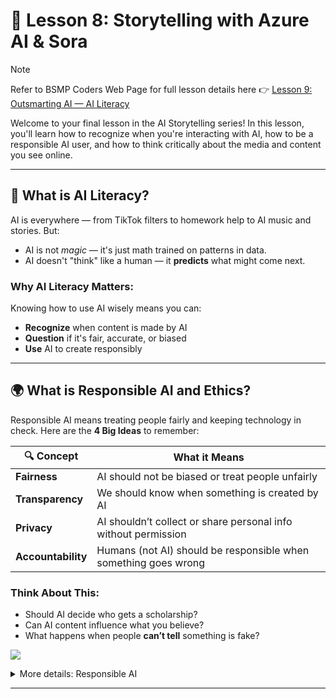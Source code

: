 # 📘 Lesson 8: Storytelling with Azure AI & Sora <!-- {docsify-ignore-all} -->

> [!NOTE] 
> 
> Refer to BSMP Coders Web Page for full lesson details here 👉 [Lesson 9: Outsmarting AI — AI Literacy](https://bsmp-coders.github.io/#/2025/adv/lesson9/lesson9)



Welcome to your final lesson in the AI Storytelling series! In this lesson, you'll learn how to recognize when you're interacting with AI, how to be a responsible AI user, and how to think critically about the media and content you see online.

---

## 🧠 What is AI Literacy?

AI is everywhere — from TikTok filters to homework help to AI music and stories. But:

* AI is not *magic* — it's just math trained on patterns in data.
* AI doesn't "think" like a human — it **predicts** what might come next.

### Why AI Literacy Matters:

Knowing how to use AI wisely means you can:

* **Recognize** when content is made by AI
* **Question** if it's fair, accurate, or biased
* **Use** AI to create responsibly

---

## 🌍 What is Responsible AI and Ethics?

Responsible AI means treating people fairly and keeping technology in check.
Here are the **4 Big Ideas** to remember:

| 🔍 Concept         | What it Means                                                   |
| ------------------ | --------------------------------------------------------------- |
| **Fairness**       | AI should not be biased or treat people unfairly                |
| **Transparency**   | We should know when something is created by AI                  |
| **Privacy**        | AI shouldn’t collect or share personal info without permission  |
| **Accountability** | Humans (not AI) should be responsible when something goes wrong |

### Think About This:

* Should AI decide who gets a scholarship?
* Can AI content influence what you believe?
* What happens when people **can’t tell** something is fake?


![](https://static.wixstatic.com/media/e7f330_1569cc1d71ce4031b25b2f79a494121a~mv2.jpg/v1/fill/w_740,h_416,al_c,q_80,usm_0.66_1.00_0.01,enc_avif,quality_auto/e7f330_1569cc1d71ce4031b25b2f79a494121a~mv2.jpg)

<details>
<summary>More details: Responsible AI</summary>

### Responsible AI Checklist
The checklist is organized into six sections, each dedicated to a key principle of responsible AI. Within each section, a series of questions prompts project managers and developers to critically assess both technical and process-oriented aspects of their AI/ML models.


1. Fairness
Focuses on identifying and mitigating biases, ensuring data diversity, and employing fairness metrics. It encourages regular audits and stakeholder engagement to define and uphold fairness standards.


2. Reliability and Safety
Ensures AI systems handle errors effectively, perform reliably, and incorporate safety measures. It covers testing methodologies, risk assessments, and procedures for addressing safety incidents.


3. Privacy and Security
Addresses data protection, security protocols, and compliance with data privacy regulations. It also outlines governance frameworks for data access and control.


4. Inclusiveness
Aims to make AI systems accessible to all, including those from marginalized or underrepresented communities. It stresses the importance of cultural and linguistic inclusiveness.


5. Transparency
Encourages explainability, comprehensive documentation, and open communication with stakeholders about the AI system's capabilities, limitations, and the decision-making process.


6. Accountability
Establishes frameworks for responsibility, audit trails, and remediation processes to address negative impacts. It promotes continuous monitoring and improvement of AI systems.

<!--
source: https://www.programstrategyhq.com/post/responsible-ai-checklist-pshq
-->

</details>


---